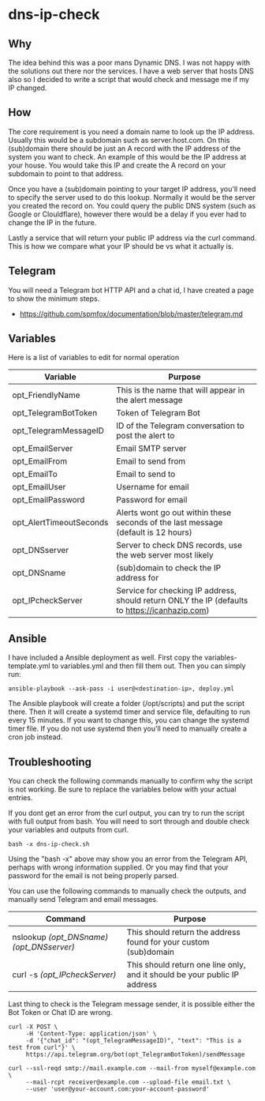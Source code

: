 # dns-ip-check

## Why
The idea behind this was a poor mans Dynamic DNS. I was not happy with the solutions out there nor the services. I have a web server that hosts DNS also so I decided to write a script that would check and message me if my IP changed.

## How
The core requirement is you need a domain name to look up the IP address. Usually this would be a subdomain such as server.host.com. On this (sub)domain there should be just an A record with the IP address of the system you want to check. An example of this would be the IP address at your house. You would take this IP and create the A record on your subdomain to point to that address.

Once you have a (sub)domain pointing to your target IP address, you'll need to specify the server used to do this lookup. Normally it would be the server you created the record on. You could query the public DNS system (such as Google or Clouldflare), however there would be a delay if you ever had to change the IP in the future.

Lastly a service that will return your public IP address via the curl command. This is how we compare what your IP should be vs what it actually is.

## Telegram
You will need a Telegram bot HTTP API and a chat id, I have created a page to show the minimum steps.
* https://github.com/spmfox/documentation/blob/master/telegram.md

## Variables
Here is a list of variables to edit for normal operation

| Variable | Purpose |
| ---------| ------- |
|opt_FriendlyName | This is the name that will appear in the alert message |
|opt_TelegramBotToken|Token of Telegram Bot|
|opt_TelegramMessageID|ID of the Telegram conversation to post the alert to|
|opt_EmailServer|Email SMTP server|
|opt_EmailFrom|Email to send from|
|opt_EmailTo|Email to send to|
|opt_EmailUser|Username for email|
|opt_EmailPassword|Password for email|
|opt_AlertTimeoutSeconds|Alerts wont go out within these seconds of the last message (default is 12 hours)|
|opt_DNSserver|Server to check DNS records, use the web server most likely|
|opt_DNSname|(sub)domain to check the IP address for|
|opt_IPcheckServer|Service for checking IP address, should return ONLY the IP (defaults to https://icanhazip.com)|

## Ansible
I have included a Ansible deployment as well. First copy the variables-template.yml to variables.yml and then fill them out. Then you can simply run:
```
ansible-playbook --ask-pass -i user@<destination-ip>, deploy.yml
```

The Ansible playbook will create a folder (/opt/scripts) and put the script there. Then it will create a systemd timer and service file, defaulting to run every 15 minutes. If you want to change this, you can change the systemd timer file. If you do not use systemd then you'll need to manually create a cron job instead.

## Troubleshooting
You can check the following commands manually to confirm why the script is not working. Be sure to replace the variables below with your actual entries.

If you dont get an error from the curl output, you can try to run the script with full output from bash. You will need to sort through and double check your variables and outputs from curl.
```
bash -x dns-ip-check.sh
```
Using the "bash -x" above may show you an error from the Telegram API, perhaps with wrong information supplied. Or you may find that your password for the email is not being properly parsed. 

You can use the following commands to manually check the outputs, and manually send Telegram and email messages.

| Command | Purpose |
| ------- | ------- |
| nslookup *(opt_DNSname)* *(opt_DNSserver)*| This should return the address found for your custom (sub)domain|
| curl -s *(opt_IPcheckServer)*| This should return one line only, and it should be your public IP address|

Last thing to check is the Telegram message sender, it is possible either the Bot Token or Chat ID are wrong.
```
curl -X POST \
     -H 'Content-Type: application/json' \
     -d '{"chat_id": "(opt_TelegramMessageID)", "text": "This is a test from curl"}' \
     https://api.telegram.org/bot(opt_TelegramBotToken)/sendMessage
```
```
curl --ssl-reqd smtp://mail.example.com --mail-from myself@example.com \
     --mail-rcpt receiver@example.com --upload-file email.txt \
     --user 'user@your-account.com:your-account-password'
```
